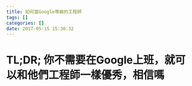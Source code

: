 ```yaml
---
title: 如何當Google等級的工程師
tags: []
categories: []
date: 2017-05-15 15:30:32
---
```


# TL;DR; 你不需要在Google上班，就可以和他們工程師一樣優秀，相信嗎